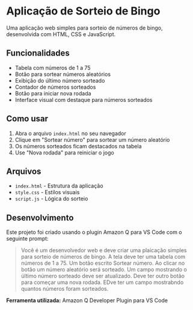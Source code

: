 # Aplicação de Sorteio de Bingo

Uma aplicação web simples para sorteio de números de bingo, desenvolvida com HTML, CSS e JavaScript.

## Funcionalidades

- Tabela com números de 1 a 75
- Botão para sortear números aleatórios
- Exibição do último número sorteado
- Contador de números sorteados
- Botão para iniciar nova rodada
- Interface visual com destaque para números sorteados

## Como usar

1. Abra o arquivo `index.html` no seu navegador
2. Clique em "Sortear número" para sortear um número aleatório
3. Os números sorteados ficam destacados na tabela
4. Use "Nova rodada" para reiniciar o jogo

## Arquivos

- `index.html` - Estrutura da aplicação
- `style.css` - Estilos visuais
- `script.js` - Lógica do sorteio

## Desenvolvimento

Este projeto foi criado usando o plugin Amazon Q para VS Code com o seguinte prompt:

> Você é um desenvolvedor web e deve criar uma plaicação simples para sorteio de números de bingo. A tela deve ter uma tabela com números de 1 a 75. Um botão escrito Sortear número. Ao clicar no botão um número aleatório será sorteado. Um campo mostrando o último número sorteado deve ser atualizado. Deve ter outro botão para começar uma nova rodada. EDve ter um campo mostrabndo quantos números foram sorteados.

**Ferramenta utilizada:** Amazon Q Developer Plugin para VS Code